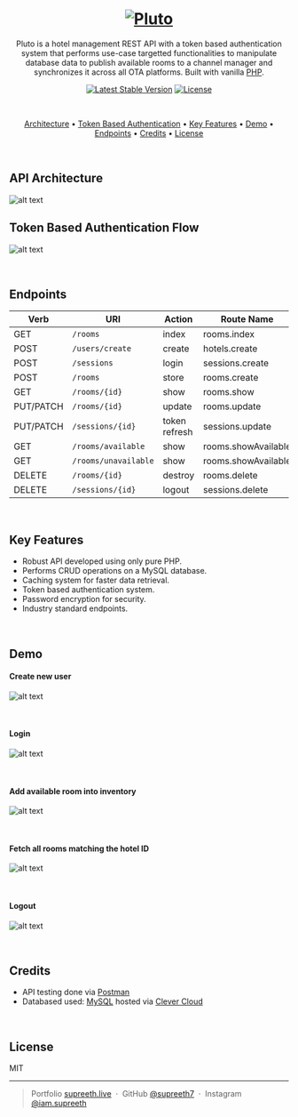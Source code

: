 <h1 align="center">
 <a href="https://gamet-in.000webhostapp.com/">
 <img src="https://ch3301files.storage.live.com/y4mkQK093N58bfSoW28p39Ny4vOYmiAo9Q2dedm9S_IWDw4TTTPaBz5jUxRQDCljckcAXtV1dO3RFnGjBxE_VGQQf0Pm57q06Biu6WncO2SRo_tku29h-Ctu0kbG3Q1bNMhdOnh8Q4qo9DVuZnLgvoF8VzHOh7kZCxNU-Ffzrk8TFM5d625cfyUO_x9ccuK0d-k?width=256&height=256&cropmode=none" alt="Pluto">
 </a>
</h1>

<p align="center">Pluto is a hotel management REST API with a token based authentication system that performs use-case targetted functionalities to manipulate database data to publish available rooms to a channel manager and synchronizes it across all OTA platforms. Built with vanilla <a href="https://www.php.net/" target="_blank">PHP</a>.</p>

<div align="center">

[![Latest Stable Version](https://poser.pugx.org/phpunit/phpunit/v)](//packagist.org/packages/phpunit/phpunit)
[![License](https://poser.pugx.org/axlon/laravel-postal-code-validation/license)](//packagist.org/packages/axlon/laravel-postal-code-validation)

</div>

<br>
<div>
  
<p align="center">
  <a href="#api-architecture">Architecture</a> •
  <a href="#token-based-authentication-flow">Token Based Authentication</a> •
  <a href="#key-features">Key Features</a> •
  <a href="#Demo">Demo</a> •
  <a href="#endpoints">Endpoints</a> •
  <a href="#credits">Credits</a> •
  <a href="#license">License</a>
</p>

</div>

<br>

## API Architecture
![alt text](https://www.dropbox.com/s/oyd2csndgj0etok/Pluto.png?raw=true)


## Token Based Authentication Flow

![alt text](https://www.dropbox.com/s/k711608rf804vms/Token%20Auth.jpg?raw=true)

<br>

## Endpoints

<table>
<thead>
<tr>
<th>Verb</th>
<th>URI</th>
<th>Action</th>
<th>Route Name</th>
</tr>
</thead>
<tbody>
<tr>
<td>GET</td>
<td><code>/rooms</code></td>
<td>index</td>
<td>rooms.index</td>
</tr>
<tr>
<td>POST</td>
<td><code>/users/create</code></td>
<td>create</td>
<td>hotels.create</td>
</tr>
 <tr>
<td>POST</td>
<td><code>/sessions</code></td>
<td>login</td>
<td>sessions.create</td>
</tr>
<tr>
<td>POST</td>
<td><code>/rooms</code></td>
<td>store</td>
<td>rooms.create</td>
</tr>
<tr>
<td>GET</td>
<td><code>/rooms/{id}</code></td>
<td>show</td>
<td>rooms.show</td>
</tr>
<tr>
<td>PUT/PATCH</td>
<td><code>/rooms/{id}</code></td>
<td>update</td>
<td>rooms.update</td>
</tr>
<tr>
<td>PUT/PATCH</td>
<td><code>/sessions/{id}</code></td>
<td>token refresh</td>
<td>sessions.update</td>
</tr>
<tr>
<tr>
<td>GET</td>
<td><code>/rooms/available</code></td>
<td>show</td>
<td>rooms.showAvailable</td>
</tr>
<tr>
 <tr>
<td>GET</td>
<td><code>/rooms/unavailable</code></td>
<td>show</td>
<td>rooms.showAvailable</td>
</tr>
<tr>
<td>DELETE</td>
<td><code>/rooms/{id}</code></td>
<td>destroy</td>
<td>rooms.delete</td>
</tr>
 <tr>
<td>DELETE</td>
<td><code>/sessions/{id}</code></td>
<td>logout</td>
<td>sessions.delete</td>
</tr>
</tbody>
</table>

<br>

## Key Features
* Robust API developed using only pure PHP.
* Performs CRUD operations on a MySQL database.
* Caching system for faster data retrieval.
* Token based authentication system.
* Password encryption for security.
* Industry standard endpoints.

<br>

## Demo

#### Create new user

![alt text](https://www.dropbox.com/s/9k17qz48rgi73zu/create_user.gif?raw=true)

<br>

#### Login

![alt text](https://www.dropbox.com/s/rnepbcoma6orjq6/login.gif?raw=true)

<br>

#### Add available room into inventory

![alt text](https://www.dropbox.com/s/11gy9ltbtdpfp53/create_room.gif?raw=true)

<br>

#### Fetch all rooms matching the hotel ID

![alt text](https://www.dropbox.com/s/qo2ipuxazzx7f6h/get_rooms.gif?raw=true)

<br>

#### Logout

![alt text](https://www.dropbox.com/s/l50r4xz6j8lfdzm/logout.gif?raw=true)

<br>

## Credits

* API testing done via [Postman](https://www.postman.com)
* Databased used: [MySQL](https://www.mysql.com/) hosted via [Clever Cloud](https://www.clever-cloud.com/en/)

<br>

## License

MIT

---

> Portfolio [supreeth.live](https://devfolio.co/@supreeth7700) &nbsp;&middot;&nbsp;
> GitHub [@supreeth7](https://github.com/supreeth7) &nbsp;&middot;&nbsp;
> Instagram [@iam.supreeth](https://www.instagram.com/iam.supreeth)
